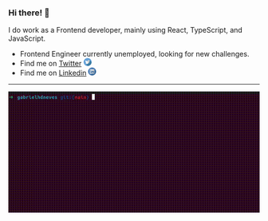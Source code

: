 ### Hi there! 👋

I do work as a Frontend developer, mainly using React, TypeScript, and JavaScript.

<ul>
   <li>
     Frontend Engineer currently unemployed, looking for new challenges.
  </li>

  <li>
    Find me on 
     <a href="https://twitter.com/gabrielhdneves" target="_blank" title="Twitter">Twitter</a>
     <img src="https://github.com/gabrielhdneves/gabrielhdneves/blob/main/twitter.svg" width="16" alt="Twitter Logo" />
  </li>
  
   <li>
    Find me on 
     <a href="https://www.linkedin.com/in/gabriel-hdneves/" target="_blank" title="LinkedIn">Linkedin</a>
     <img src="https://github.com/gabrielhdneves/gabrielhdneves/blob/main/linkedin.svg" width="16" alt="LinkedIn Logo">    
  </li>
</ul>

---

![Npx demo](https://github.com/gabrielhdneves/gabrielhdneves/blob/main/gabrielhdneves.gif)
